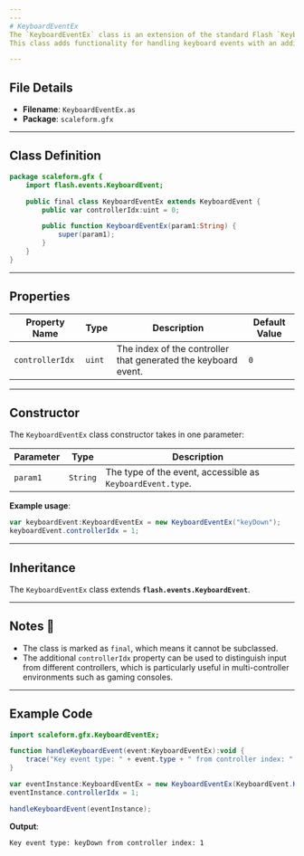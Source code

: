 ```yaml
---
---
# KeyboardEventEx
The `KeyboardEventEx` class is an extension of the standard Flash `KeyboardEvent` and is part of the `scaleform.gfx` package.
This class adds functionality for handling keyboard events with an additional property to identify the controller index.

---
```


## File Details

- **Filename**: `KeyboardEventEx.as`
- **Package**: `scaleform.gfx`

---

## Class Definition

```actionscript
package scaleform.gfx {
    import flash.events.KeyboardEvent;

    public final class KeyboardEventEx extends KeyboardEvent {
        public var controllerIdx:uint = 0;

        public function KeyboardEventEx(param1:String) {
            super(param1);
        }
    }
}
```

---

## Properties

| Property Name  | Type | Description | Default Value |
| -------------- | ---- | ----------- | ------------- |
| `controllerIdx` | `uint` | The index of the controller that generated the keyboard event. | `0` |

---

## Constructor

The `KeyboardEventEx` class constructor takes in one parameter:

| Parameter | Type | Description |
| --------- | ---- | ----------- |
| `param1`  | `String` | The type of the event, accessible as `KeyboardEvent.type`. |

**Example usage**:

```actionscript
var keyboardEvent:KeyboardEventEx = new KeyboardEventEx("keyDown");
keyboardEvent.controllerIdx = 1;
```

---

## Inheritance

The `KeyboardEventEx` class extends **`flash.events.KeyboardEvent`**.

---

## Notes 📝

- The class is marked as `final`, which means it cannot be subclassed.
- The additional `controllerIdx` property can be used to distinguish input from different controllers, which is particularly useful in multi-controller environments such as gaming consoles.

---

## Example Code

```actionscript
import scaleform.gfx.KeyboardEventEx;

function handleKeyboardEvent(event:KeyboardEventEx):void {
    trace("Key event type: " + event.type + " from controller index: " + event.controllerIdx);
}

var eventInstance:KeyboardEventEx = new KeyboardEventEx(KeyboardEvent.KEY_DOWN);
eventInstance.controllerIdx = 1;

handleKeyboardEvent(eventInstance);
```

**Output**:

```
Key event type: keyDown from controller index: 1
```
